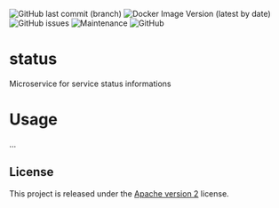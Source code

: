 ![GitHub last commit (branch)](https://img.shields.io/github/last-commit/shipyardsuite/status/develop?color=3cafe2&style=flat-square)
![Docker Image Version (latest by date)](https://img.shields.io/docker/v/shipyardsuite/status?color=3cafe2&sort=date&style=flat-square)
![GitHub issues](https://img.shields.io/github/issues/shipyardsuite/status?color=3cafe2&style=flat-square)
![Maintenance](https://img.shields.io/maintenance/yes/2020?color=3cafe2&style=flat-square)
![GitHub](https://img.shields.io/github/license/shipyardsuite/status?color=3cafe2&style=flat-square)

# status

Microservice for service status informations

# Usage

...

## License

This project is released under the [Apache version 2](LICENSE) license.
